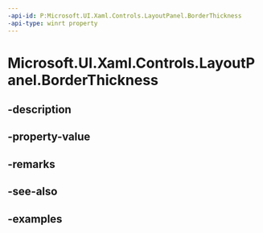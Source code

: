 ```yaml
---
-api-id: P:Microsoft.UI.Xaml.Controls.LayoutPanel.BorderThickness
-api-type: winrt property
---
```


# Microsoft.UI.Xaml.Controls.LayoutPanel.BorderThickness

<!--
public Windows.UI.Xaml.Thickness BorderThickness { get; set; }
-->


## -description

## -property-value

## -remarks

## -see-also

## -examples


